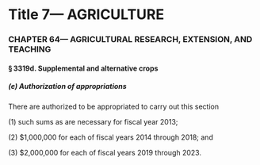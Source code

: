 
# Title 7— AGRICULTURE
### CHAPTER 64— AGRICULTURAL RESEARCH, EXTENSION, AND TEACHING
#### § 3319d. Supplemental and alternative crops
##### (e) Authorization of appropriations

There are authorized to be appropriated to carry out this section

(1) such sums as are necessary for fiscal year 2013;

(2) $1,000,000 for each of fiscal years 2014 through 2018; and

(3) $2,000,000 for each of fiscal years 2019 through 2023.
